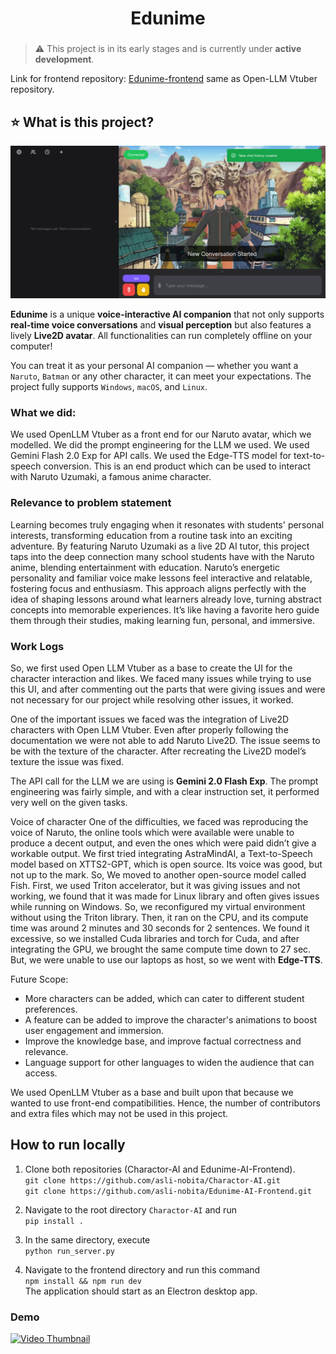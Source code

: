 <h1 align="center">Edunime</h1>
<h3 align="center">

</h3>

> :warning: This project is in its early stages and is currently under **active development**.

Link for frontend repository: [Edunime-frontend](https://github.com/asli-nobita/Edunime-AI-Frontend)
same as Open-LLM Vtuber repository.

## ⭐️ What is this project?

![](https://github.com/asli-nobita/Charactor-AI/blob/main/assets/Screenshot%20from%202025-03-22%2016-51-59.png)

**Edunime** is a unique **voice-interactive AI companion** that not only supports **real-time voice conversations** and **visual perception** but also features a lively **Live2D avatar**. All functionalities can run completely offline on your computer!

You can treat it as your personal AI companion — whether you want a `Naruto`, `Batman` or any other character, it can meet your expectations. The project fully supports `Windows`, `macOS`, and `Linux`.

### What we did:

We used OpenLLM Vtuber as a front end for our Naruto avatar, which we modelled. We did the prompt engineering for the LLM we used. We used Gemini Flash 2.0 Exp for API calls. We used the Edge-TTS model for text-to-speech conversion.
This is an end product which can be used to interact with Naruto Uzumaki, a famous anime character.

### Relevance to problem statement

Learning becomes truly engaging when it resonates with students' personal interests, transforming education from a routine task into an exciting adventure. By featuring Naruto Uzumaki as a live 2D AI tutor, this project taps into the deep connection many school students have with the Naruto anime, blending entertainment with education. Naruto’s energetic personality and familiar voice make lessons feel interactive and relatable, fostering focus and enthusiasm. This approach aligns perfectly with the idea of shaping lessons around what learners already love, turning abstract concepts into memorable experiences. It’s like having a favorite hero guide them through their studies, making learning fun, personal, and immersive.

### Work Logs

So, we first used Open LLM Vtuber as a base to create the UI for the character interaction and likes. We faced many issues while trying to use this UI, and after commenting out the parts that were giving issues and were not necessary for our project while resolving other issues, it worked.

One of the important issues we faced was the integration of Live2D characters with Open LLM Vtuber. Even after properly following the documentation we were not able to add Naruto Live2D. The issue seems to be with the texture of the character. After recreating the Live2D model’s texture the issue was fixed.

The API call for the LLM we are using is **Gemini 2.0 Flash Exp**. The prompt engineering was fairly simple, and with a clear instruction set, it performed very well on the given tasks.

Voice of character
One of the difficulties, we faced was reproducing the voice of Naruto, the online tools which were available were unable to produce a decent output, and even the ones which were paid didn’t give a workable output.
We first tried integrating AstraMindAI, a Text-to-Speech model based on XTTS2-GPT, which is open source. Its voice was good, but not up to the mark.
So, We moved to another open-source model called Fish. First, we used Triton accelerator, but it was giving issues and not working, we found that it was made for Linux library and often gives issues while running on Windows. So, we reconfigured my virtual environment without using the Triton library. Then, it ran on the CPU, and its compute time was around 2 minutes and 30 seconds for 2 sentences. We found it excessive, so we installed Cuda libraries and torch for Cuda, and after integrating the GPU, we brought the same compute time down to 27 sec. But, we were unable to use our laptops as host, so we went with **Edge-TTS**.

Future Scope:

-   More characters can be added, which can cater to different student preferences.
-   A feature can be added to improve the character's animations to boost user engagement and immersion.
-   Improve the knowledge base, and improve factual correctness and relevance.
-   Language support for other languages to widen the audience that can access.

We used OpenLLM Vtuber as a base and built upon that because we wanted to use front-end compatibilities. Hence, the number of contributors and extra files which may not be used in this project.

## How to run locally

1. Clone both repositories (Charactor-AI and Edunime-AI-Frontend).  
   `git clone https://github.com/asli-nobita/Charactor-AI.git`  
   `git clone https://github.com/asli-nobita/Edunime-AI-Frontend.git`

2. Navigate to the root directory `Charactor-AI` and run  
   `pip install .`

3. In the same directory, execute  
   `python run_server.py`

4. Navigate to the frontend directory and run this command  
   `npm install && npm run dev`  
   The application should start as an Electron desktop app.

### Demo

[![Video Thumbnail](https://img.youtube.com/vi/qAW1GG19-Og/0.jpg)](https://www.youtube.com/watch?v=qAW1GG19-Og)
